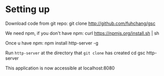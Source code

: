 # Setting up 
Download code from git repo:
    git clone http://github.com/fuhchang/gsc

We need npm, if you don't have npm:
    curl https://npmjs.org/install.sh | sh

Once u have npm:
    npm install http-server -g

Run `http-server` at the directory that `git clone` has created
    cd gsc
    http-server

This application is now accessible at localhost:8080

